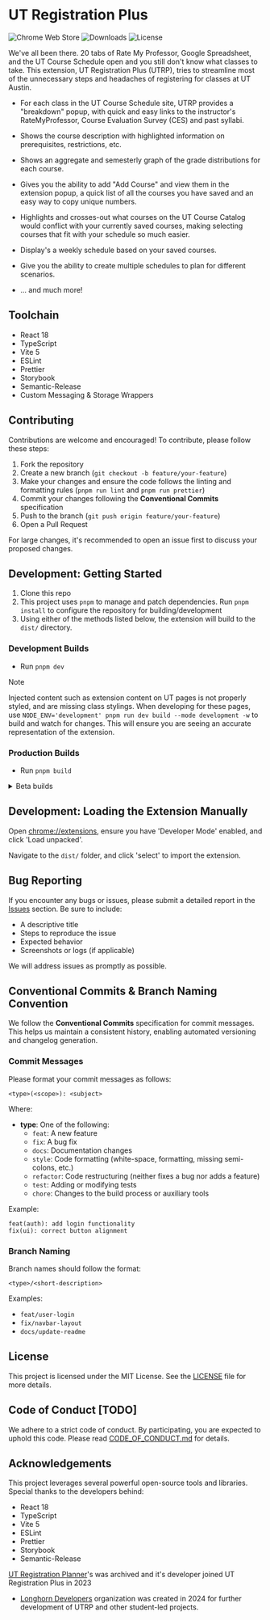 # UT Registration Plus

![Chrome Web Store](https://img.shields.io/chrome-web-store/v/hboadpjkoaieogjimneceaahlppnipaa)
![Downloads](https://img.shields.io/chrome-web-store/d/hboadpjkoaieogjimneceaahlppnipaa)
![License](https://img.shields.io/github/license/Longhorn-Developers/UT-Registration-Plus)

We've all been there. 20 tabs of Rate My Professor, Google Spreadsheet, and the UT Course Schedule open and you still don't know what classes to take.
This extension, UT Registration Plus (UTRP), tries to streamline most of the unnecessary steps and headaches of registering for classes at UT Austin.

- For each class in the UT Course Schedule site, UTRP provides a "breakdown" popup, with quick and easy links to the instructor's RateMyProfessor, Course Evaluation Survey (CES) and past syllabi.

- Shows the course description with highlighted information on prerequisites, restrictions, etc.

- Shows an aggregate and semesterly graph of the grade distributions for each course.

- Gives you the ability to add "Add Course" and view them in the extension popup, a quick list of all the courses you have saved and an easy way to copy unique numbers.

- Highlights and crosses-out what courses on the UT Course Catalog would conflict with your currently saved courses, making selecting courses that fit with your schedule so much easier.

- Display's a weekly schedule based on your saved courses.

- Give you the ability to create multiple schedules to plan for different scenarios.

- ... and much more!

## Toolchain

- React 18
- TypeScript
- Vite 5
- ESLint
- Prettier
- Storybook
- Semantic-Release
- Custom Messaging & Storage Wrappers

## Contributing

Contributions are welcome and encouraged! To contribute, please follow these steps:

1. Fork the repository
2. Create a new branch (`git checkout -b feature/your-feature`)
3. Make your changes and ensure the code follows the linting and formatting rules (`pnpm run lint` and `pnpm run prettier`)
4. Commit your changes following the **Conventional Commits** specification
5. Push to the branch (`git push origin feature/your-feature`)
6. Open a Pull Request

For large changes, it's recommended to open an issue first to discuss your proposed changes.

## Development: Getting Started

1. Clone this repo
2. This project uses `pnpm` to manage and patch dependencies. Run `pnpm install` to configure the repository for building/development
3. Using either of the methods listed below, the extension will build to the `dist/` directory.

### Development Builds

- Run `pnpm dev`

> [!NOTE]
> Injected content such as extension content on UT pages is not properly styled, and are missing class stylings. When developing for these pages, use `NODE_ENV='development' pnpm run dev build --mode development -w` to build and watch for changes. This will ensure you are seeing an accurate representation of the extension.

### Production Builds

- Run `pnpm build`

<details>
<summary>Beta builds</summary>
Use `BETA=true pnpm build` to build a beta build.
</details>

## Development: Loading the Extension Manually

Open [chrome://extensions](chrome://extensions), ensure you have 'Developer Mode' enabled, and click 'Load unpacked'.

Navigate to the `dist/` folder, and click 'select' to import the extension.

## Bug Reporting

If you encounter any bugs or issues, please submit a detailed report in the [Issues](https://github.com/Longhorn-Developers/UT-Registration-Plus/issues) section. Be sure to include:

- A descriptive title
- Steps to reproduce the issue
- Expected behavior
- Screenshots or logs (if applicable)

We will address issues as promptly as possible.

## Conventional Commits & Branch Naming Convention

We follow the **Conventional Commits** specification for commit messages. This helps us maintain a consistent history, enabling automated versioning and changelog generation.

### Commit Messages

Please format your commit messages as follows:

```
<type>(<scope>): <subject>
```

Where:

- **type**: One of the following:
  - `feat`: A new feature
  - `fix`: A bug fix
  - `docs`: Documentation changes
  - `style`: Code formatting (white-space, formatting, missing semi-colons, etc.)
  - `refactor`: Code restructuring (neither fixes a bug nor adds a feature)
  - `test`: Adding or modifying tests
  - `chore`: Changes to the build process or auxiliary tools

Example:

```
feat(auth): add login functionality
fix(ui): correct button alignment
```

### Branch Naming

Branch names should follow the format:

```
<type>/<short-description>
```

Examples:

- `feat/user-login`
- `fix/navbar-layout`
- `docs/update-readme`

## License

This project is licensed under the MIT License. See the [LICENSE](./LICENSE.md) file for more details.

## Code of Conduct [TODO]

We adhere to a strict code of conduct. By participating, you are expected to uphold this code. Please read [CODE_OF_CONDUCT.md](./CODE_OF_CONDUCT.md) for details.

## Acknowledgements

This project leverages several powerful open-source tools and libraries. Special thanks to the developers behind:
- React 18
- TypeScript
- Vite 5
- ESLint
- Prettier
- Storybook
- Semantic-Release

[UT Registration Planner](https://github.com/doprz/UT-Registration-Planner)'s was archived and it's developer joined UT Registration Plus in 2023
- [Longhorn Developers](https://github.com/Longhorn-Developers) organization was created in 2024 for further development of UTRP and other student-led projects.
